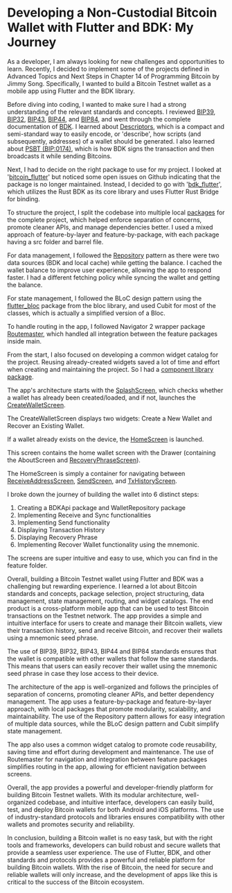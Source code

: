 # Developing a Non-Custodial Bitcoin Wallet with Flutter and BDK: My Journey

As a developer, I am always looking for new challenges and opportunities to learn. Recently, I decided to implement some of the projects defined in Advanced Topics and Next Steps in Chapter 14 of Programming Bitcoin by Jimmy Song. Specifically, I wanted to build a Bitcoin Testnet wallet as a mobile app using Flutter and the BDK library.

Before diving into coding, I wanted to make sure I had a strong understanding of the relevant standards and concepts. I reviewed [BIP39](https://bips.xyz/39), [BIP32](https://bips.xyz/32), [BIP43](https://bips.xyz/43), [BIP44](https://bips.xyz/44), and [BIP84](https://bips.xyz/84), and went through the complete documentation of [BDK](https://bitcoindevkit.org/getting-started/). I learned about [Descriptors](https://bitcoindevkit.org/descriptors/), which is a compact and semi-standard way to easily encode, or 'describe', how scripts (and subsequently, addresses) of a wallet should be generated. I also learned about [PSBT (BIP:0174)](https://bips.xyz/174), which is how BDK signs the transaction and then broadcasts it while sending Bitcoins.

Next, I had to decide on the right package to use for my project. I looked at '[bitcoin_flutter](https://github.com/dart-bitcoin/bitcoin_flutter)' but noticed some open issues on Github indicating that the package is no longer maintained. Instead, I decided to go with '[bdk_flutter](https://github.com/LtbLightning/bdk-flutter)', which utilizes the Rust BDK as its core library and uses Flutter Rust Bridge for binding.

To structure the project, I split the codebase into multiple local [packages](https://github.com/aniketambore/savior-bitcoin-wallet/tree/main/packages) for the complete project, which helped enforce separation of concerns, promote cleaner APIs, and manage dependencies better. I used a mixed approach of feature-by-layer and feature-by-package, with each package having a src folder and barrel file.

For data management, I followed the [Repository](https://github.com/aniketambore/savior-bitcoin-wallet/tree/main/packages/wallet_repository) pattern as there were two data sources (BDK and local cache) while getting the balance. I cached the wallet balance to improve user experience, allowing the app to respond faster. I had a different fetching policy while syncing the wallet and getting the balance.

For state management, I followed the BLoC design pattern using the [flutter_bloc](https://pub.dev/packages/flutter_bloc) package from the bloc library, and used Cubit for most of the classes, which is actually a simplified version of a Bloc.

To handle routing in the app, I followed Navigator 2 wrapper package [Routemaster](https://pub.dev/packages/routemaster), which handled all integration between the feature packages inside main.

From the start, I also focused on developing a common widget catalog for the project. Reusing already-created widgets saved a lot of time and effort when creating and maintaining the project. So I had a [component library package](https://github.com/aniketambore/savior-bitcoin-wallet/tree/main/packages/component_library).

The app's architecture starts with the [SplashScreen](https://github.com/aniketambore/savior-bitcoin-wallet/blob/main/lib/splash_screen.dart), which checks whether a wallet has already been created/loaded, and if not, launches the [CreateWalletScreen](https://github.com/aniketambore/savior-bitcoin-wallet/tree/main/packages/features/create_wallet). 

The CreateWalletScreen displays two widgets: Create a New Wallet and Recover an Existing Wallet. 

If a wallet already exists on the device, the [HomeScreen](https://github.com/aniketambore/savior-bitcoin-wallet/tree/main/packages/features/home) is launched. 

This screen contains the home wallet screen with the Drawer (containing the AboutScreen and [RecoveryPhraseScreen](https://github.com/aniketambore/savior-bitcoin-wallet/tree/main/packages/features/recover_phrase)). 

The HomeScreen is simply a container for navigating between [ReceiveAddressScreen](https://github.com/aniketambore/savior-bitcoin-wallet/tree/main/packages/features/receive), [SendScreen](https://github.com/aniketambore/savior-bitcoin-wallet/tree/main/packages/features/send), and [TxHistoryScreen](https://github.com/aniketambore/savior-bitcoin-wallet/tree/main/packages/features/tx_history).

I broke down the journey of building the wallet into 6 distinct steps:

1. Creating a BDKApi package and WalletRepository package
2. Implementing Receive and Sync functionalities
3. Implementing Send functionality
4. Displaying Transaction History
5. Displaying Recovery Phrase
6. Implementing Recover Wallet functionality using the mnemonic.

The screens are super intuitive and easy to use, which you can find in the feature folder.

Overall, building a Bitcoin Testnet wallet using Flutter and BDK was a challenging but rewarding experience. I learned a lot about Bitcoin standards and concepts, package selection, project structuring, data management, state management, routing, and widget catalogs. The end product is a cross-platform mobile app that can be used to test Bitcoin transactions on the Testnet network. The app provides a simple and intuitive interface for users to create and manage their Bitcoin wallets, view their transaction history, send and receive Bitcoin, and recover their wallets using a mnemonic seed phrase.

The use of BIP39, BIP32, BIP43, BIP44 and BIP84 standards ensures that the wallet is compatible with other wallets that follow the same standards. This means that users can easily recover their wallet using the mnemonic seed phrase in case they lose access to their device.

The architecture of the app is well-organized and follows the principles of separation of concerns, promoting cleaner APIs, and better dependency management. The app uses a feature-by-package and feature-by-layer approach, with local packages that promote modularity, scalability, and maintainability. The use of the Repository pattern allows for easy integration of multiple data sources, while the BLoC design pattern and Cubit simplify state management.

The app also uses a common widget catalog to promote code reusability, saving time and effort during development and maintenance. The use of Routemaster for navigation and integration between feature packages simplifies routing in the app, allowing for efficient navigation between screens.

Overall, the app provides a powerful and developer-friendly platform for building Bitcoin Testnet wallets. With its modular architecture, well-organized codebase, and intuitive interface, developers can easily build, test, and deploy Bitcoin wallets for both Android and iOS platforms. The use of industry-standard protocols and libraries ensures compatibility with other wallets and promotes security and reliability.

In conclusion, building a Bitcoin wallet is no easy task, but with the right tools and frameworks, developers can build robust and secure wallets that provide a seamless user experience. The use of Flutter, BDK, and other standards and protocols provides a powerful and reliable platform for building Bitcoin wallets. With the rise of Bitcoin, the need for secure and reliable wallets will only increase, and the development of apps like this is critical to the success of the Bitcoin ecosystem.